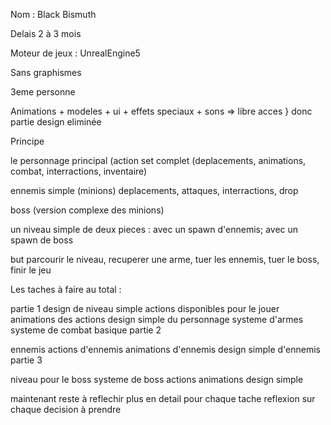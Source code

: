 Nom : Black Bismuth

Delais 2 à 3 mois

Moteur de jeux : UnrealEngine5

Sans graphismes

3eme personne

Animations + modeles + ui + effets speciaux + sons =>  libre acces } donc partie design eliminée

Principe

le personnage principal (action set complet (deplacements, animations, combat, interractions, inventaire)

ennemis simple (minions) deplacements, attaques, interractions, drop

boss (version complexe des minions)

un niveau simple de deux pieces : avec un spawn d'ennemis; avec un spawn de boss

but parcourir le niveau, recuperer une arme, tuer les ennemis, tuer le boss, finir le jeu

Les taches à faire au total :

partie 1
design de niveau simple
actions disponibles pour le jouer
animations des actions
design simple du personnage
systeme d'armes
systeme de combat basique
partie 2

ennemis
actions d'ennemis
animations d'ennemis
design simple d'ennemis
partie 3

niveau pour le boss
systeme de boss
actions 
animations
design simple

maintenant reste à reflechir plus en detail pour chaque tache
reflexion sur chaque decision à prendre